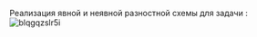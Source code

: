 Реализация явной и неявной разностной схемы для задачи :
![blqgqzslr5i](https://user-images.githubusercontent.com/36310673/39969249-b86a75e0-56e1-11e8-97bb-478fc63622c6.jpg)
